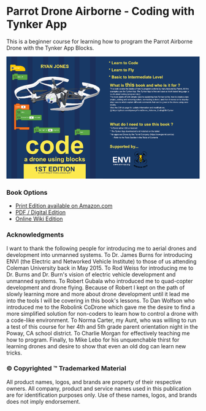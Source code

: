 # Parrot Drone Airborne - Coding with Tynker App

This is a beginner course for learning how to program the Parrot Airborne Drone with the Tynker App Blocks.

![](book-covers-front-and-back.png)
### Book Options
- [Print Edition available on Amazon.com](https://www.amazon.com/Drone-Using-Blocks-step-step/dp/1973109425/ref=sr_1_1?ie=UTF8&qid=1510168157&sr=8-1&keywords=code+a+drone+using+blocks)
- [PDF / Digital Edition](https://goo.gl/3CGW9w) 
- [Online Wiki Edition](https://github.com/drjonesy/ParrotDrone_Airborne_CodingWithTynker/wiki)

### Acknowledgments

I want to thank the following people for introducing me to aerial drones and development into unmanned systems. To Dr. James Burns for introducing ENVI (the Electric and Networked Vehicle Institute) to those of us attending Coleman University back in May 2015. To Rod Weiss for introducing me to Dr. Burns and Dr. Burn's vision of electric vehicle development and unmanned systems. To Robert Gubala who introduced me to quad-copter development and drone flying. Because of Robert I kept on the path of slowly learning more and more about drone development until it lead me into the tools I will be covering in this book's lessons. To Dan Wolfson who introduced me to the Robolink CoDrone which gave me the desire to find a more simplified solution for non-coders to learn how to control a drone with a code-like environment. To Norma Carter, my Aunt, who was willing to run a test of this course for her 4th and 5th grade parent orientation night in the Poway, CA school district. To Charlie Morgan for effectively teaching me how to program. Finally, to Mike Lebo for his unquenchable thirst for learning drones and desire to show that even an old dog can learn new tricks.

### © Copyrighted ™ Trademarked Material

All product names, logos, and brands are property of their respective owners. All company, product and service names used in this publication are for identification purposes only. Use of these names, logos, and brands does not imply endorsement.



